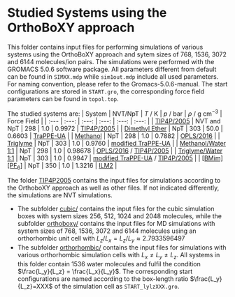
# Studied Systems using the OrthoBoXY approach
This folder contains input files for performing simulations of various systems using the OrthoBoXY approach and sytem sizes of 768, 1536, 3072 and 6144 molecules/ion pairs. The simulations were performed with the GROMACS 5.0.6 software package. All parameters different from default can be found in `SIMXX.mdp` while `sim1out.mdp` include all used parameters. For naming convention, please refer to the Gromacs-5.0.6-manual. The start configurations are stored in `START.gro`, the corresponding force field parameters can be found in `topol.top`. 

The studied systems are:
| System | NVT/NpT | $T$ / K | $p$ / bar | $\rho$ / g cm$^{-3}$ | Force Field |
| :--- | :---: | :---: | :---: | :---: | :---: |
| [TIP4P/2005](TIP4P2005/) | NVT and NpT | 298 | 1.0 | 0.9972 | [TIP4P/2005](https://doi.org/10.1063/1.2121687) |
| [Dimethyl Ether](Dimethylether/) | NpT | 303 | 50.0 | 0.6603 | [TraPPE-UA](https://doi.org/10.1021/jp049459w) |
| [Methanol](Methanol/) | NpT | 298 | 1.0 | 0.7882 | [OPLS/2016](https://doi.org/10.1063/1.4958320) |
| [Triglyme](Triglyme/) | NpT | 303 | 1.0 | 0.9760 | [modified TraPPE-UA](https://doi.org/10.1021/jp0765345) |
| [Methanol/Water 1:1](Methanol_Water/) | NpT | 298 | 1.0 | 0.98678 | [OPLS/2016](https://doi.org/10.1063/1.4958320) / [TIP4P/2005](https://doi.org/10.1063/1.2121687) |
| [Triglyme/Water 1:1](Triglyme_Water/) | NpT | 303 | 1.0 | 0.9947 | [modified TraPPE-UA](https://doi.org/10.1021/jp0765345) / [TIP4P/2005](https://doi.org/10.1063/1.2121687) |
| [[BMim][PF$_6$]](BMim_PF6/) | NpT | 350 | 1.0 | 1.3216 | [ILM2](https://doi.org/10.1021/jp108179n) |

The folder [TIP4P2005](TIP4P2005/) contains the input files for simulations according to the OrthoboXY approach as well as other files. If not indicated differently, the simulations are NVT simulations.
  - The subfolder [cubic/](TIP4P2005/cubic/) contains the input files for the cubic simulation boxes with system sizes 256, 512, 1024 and 2048 molecules, while the subfolder [orthoboxy/](TIP4P2005/orthoboxy/) contains the input files for MD simulations with system sizes of 768, 1536, 3072 and 6144 molecules using an orthorhombic unit cell with $L_z/L_x=L_z/L_y\approx 2.7933596497$
  - The subfolder [orthorhombic/](TIP4P2005/orthorhombic/) contains the input files for simulations with various orthorhombic simulation cells with $L_x\neq L_y \neq L_z$. All systems in this folder contain 1536 water molecules and fulfil the condition $\frac{L_y}{L_z} = \frac{L_x}{L_y}$. The corresponding start configurations are named according to the box-length ratio $\frac{L_y}{L_z}=XXX$ of the simulation cell as `START_lylzXXX.gro`.
